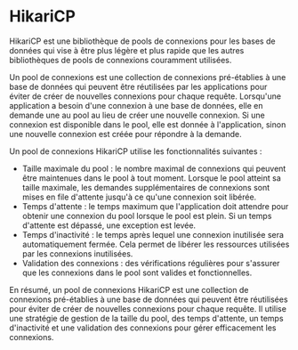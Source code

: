 # HikariCP

HikariCP est une bibliothèque de pools de connexions pour les bases de données qui vise à être plus légère et plus rapide que les autres bibliothèques de pools de connexions couramment utilisées.

Un pool de connexions est une collection de connexions pré-établies à une base de données qui peuvent être réutilisées par les applications pour éviter de créer de nouvelles connexions pour chaque requête. Lorsqu'une application a besoin d'une connexion à une base de données, elle en demande une au pool au lieu de créer une nouvelle connexion. Si une connexion est disponible dans le pool, elle est donnée à l'application, sinon une nouvelle connexion est créée pour répondre à la demande.

Un pool de connexions HikariCP utilise les fonctionnalités suivantes :

* Taille maximale du pool : le nombre maximal de connexions qui peuvent être maintenues dans le pool à tout moment. Lorsque le pool atteint sa taille maximale, les demandes supplémentaires de connexions sont mises en file d'attente jusqu'à ce qu'une connexion soit libérée.
* Temps d'attente : le temps maximum que l'application doit attendre pour obtenir une connexion du pool lorsque le pool est plein. Si un temps d'attente est dépassé, une exception est levée.
* Temps d'inactivité : le temps après lequel une connexion inutilisée sera automatiquement fermée. Cela permet de libérer les ressources utilisées par les connexions inutilisées.
* Validation des connexions : des vérifications régulières pour s'assurer que les connexions dans le pool sont valides et fonctionnelles.

En résumé, un pool de connexions HikariCP est une collection de connexions pré-établies à une base de données qui peuvent être réutilisées pour éviter de créer de nouvelles connexions pour chaque requête. Il utilise une stratégie de gestion de la taille du pool, des temps d'attente, un temps d'inactivité et une validation des connexions pour gérer efficacement les connexions.
